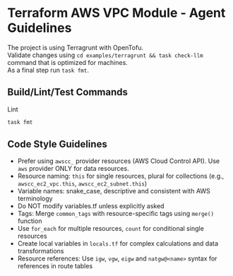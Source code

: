 # Terraform AWS VPC Module - Agent Guidelines
The project is using Terragrunt with OpenTofu.  
Validate changes using `cd examples/terragrunt && task check-llm` command that is optimized for machines.  
As a final step run `task fmt`.

## Build/Lint/Test Commands
Lint
```bash
task fmt
```

## Code Style Guidelines
- Prefer using `awscc_` provider resources (AWS Cloud Control API). Use `aws` provider ONLY for data resources.
- Resource naming: `this` for single resources, plural for collections (e.g., `awscc_ec2_vpc.this`, `awscc_ec2_subnet.this`)
- Variable names: snake_case, descriptive and consistent with AWS terminology
- Do NOT modify variables.tf unless explicitly asked
- Tags: Merge `common_tags` with resource-specific tags using `merge()` function
- Use `for_each` for multiple resources, `count` for conditional single resources
- Create local variables in `locals.tf` for complex calculations and data transformations
- Resource references: Use `igw`, `vgw`, `eigw` and `natgw@<name>` syntax for references in route tables